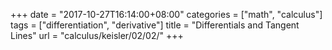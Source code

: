 +++
date = "2017-10-27T16:14:00+08:00"
categories = ["math", "calculus"]
tags = ["differentiation", "derivative"]
title = "Differentials and Tangent Lines"
url = "calculus/keisler/02/02/"
+++
